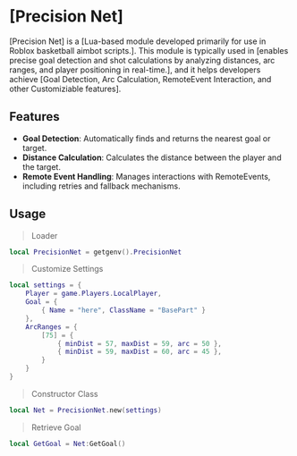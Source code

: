 # [Precision Net]

[Precision Net] is a [Lua-based module developed primarily for use in Roblox basketball aimbot scripts.]. This module is typically used in [enables precise goal detection and shot calculations by analyzing distances, arc ranges, and player positioning in real-time.], and it helps developers achieve [Goal Detection, Arc Calculation, RemoteEvent Interaction, and other Customiziable features].

## Features
- **Goal Detection**: Automatically finds and returns the nearest goal or target.
- **Distance Calculation**: Calculates the distance between the player and the target.
- **Remote Event Handling**: Manages interactions with RemoteEvents, including retries and fallback mechanisms.

## Usage
> Loader
```lua
local PrecisionNet = getgenv().PrecisionNet
```

> Customize Settings
```lua
local settings = {
    Player = game.Players.LocalPlayer,
    Goal = {
        { Name = "here", ClassName = "BasePart" }
    },
    ArcRanges = {
        [75] = {
            { minDist = 57, maxDist = 59, arc = 50 },
            { minDist = 59, maxDist = 60, arc = 45 },
        }
    }
}
```
> Constructor Class
```lua
local Net = PrecisionNet.new(settings)
```

> Retrieve Goal
```lua
local GetGoal = Net:GetGoal()
```
